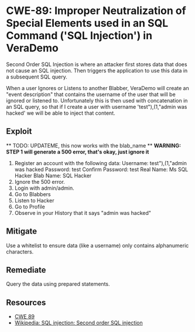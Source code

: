 CWE-89: Improper Neutralization of Special Elements used in an SQL Command ('SQL Injection') in VeraDemo
========================================================================================================

Second Order SQL Injection is where an attacker first stores data that does not cause an SQL injection.
Then triggers the application to use this data in a subsequent SQL query.

When a user Ignores or Listens to another Blabber, VeraDemo will create an "event description" that contains
the username of the user that will be ignored or listened to. Unfortunately this is then used with concatenation
in an SQL query, so that if I create a user with username 'test"),(1,"admin was hacked' we will be able to inject that content.

Exploit
-------
** TODO: UPDATEME, this now works with the blab_name **
**WARNING: STEP 1 will generate a 500 error, that's okay, just ignore it**
1. Register an account with the following data:
   Username: test"),(1,"admin was hacked
   Password: test
   Confirm Password: test
   Real Name: Ms SQL Hacker
   Blab Name: SQL Hacker
2. Ignore the 500 error.
3. Login with admin/admin.
4. Go to Blabbers
5. Listen to Hacker
6. Go to Profile
7. Observe in your History that it says "admin was hacked"

Mitigate
--------
Use a whitelist to ensure data (like a username) only contains alphanumeric characters.

Remediate
---------
Query the data using prepared statements.

Resources
---------
* [CWE 89](https://cwe.mitre.org/data/definitions/89.html)
* [Wikipedia: SQL injection: Second order SQL injection](https://en.wikipedia.org/wiki/SQL_injection#Second_order_SQL_injection)